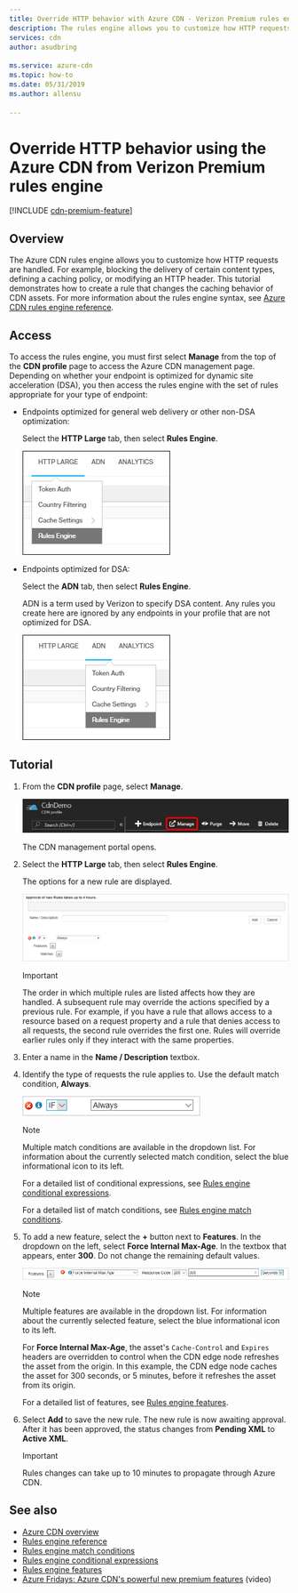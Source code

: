 ```yaml
---
title: Override HTTP behavior with Azure CDN - Verizon Premium rules engine
description: The rules engine allows you to customize how HTTP requests are handled by Azure CDN from Verizon Premium, such as blocking the delivery of certain types of content, define a caching policy, and modify HTTP headers.
services: cdn
author: asudbring

ms.service: azure-cdn
ms.topic: how-to
ms.date: 05/31/2019
ms.author: allensu

---
```


# Override HTTP behavior using the Azure CDN from Verizon Premium rules engine

[!INCLUDE [cdn-premium-feature](../../includes/cdn-premium-feature.md)]

## Overview

The Azure CDN rules engine allows you to customize how HTTP requests are handled. For example, blocking the delivery of certain content types, defining a caching policy, or modifying an HTTP header. This tutorial demonstrates how to create a rule that changes the caching behavior of CDN assets. For more information about the rules engine syntax, see [Azure CDN rules engine reference](cdn-verizon-premium-rules-engine-reference.md).

## Access

To access the rules engine, you must first select **Manage** from the top of the **CDN profile** page to access the Azure CDN management page. Depending on whether your endpoint is optimized for dynamic site acceleration (DSA), you then access the rules engine with the set of rules appropriate for your type of endpoint:

- Endpoints optimized for general web delivery or other non-DSA optimization:
    
    Select the **HTTP Large** tab, then select **Rules Engine**.

    ![Rules engine for HTTP](./media/cdn-rules-engine/cdn-http-rules-engine.png)

- Endpoints optimized for DSA:
    
    Select the **ADN** tab, then select **Rules Engine**.
    
    ADN is a term used by Verizon to specify DSA content. Any rules you create here are ignored by any endpoints in your profile that are not optimized for DSA.

    ![Rules engine for DSA](./media/cdn-rules-engine/cdn-dsa-rules-engine.png)

## Tutorial

1. From the **CDN profile** page, select **Manage**.
   
    ![CDN profile Manage button](./media/cdn-rules-engine/cdn-manage-btn.png)
   
    The CDN management portal opens.

2. Select the **HTTP Large** tab, then select **Rules Engine**.
   
    The options for a new rule are displayed.
   
    ![CDN new rule options](./media/cdn-rules-engine/cdn-new-rule.png)
   
   > [!IMPORTANT]
   > The order in which multiple rules are listed affects how they are handled. A subsequent rule may override the actions specified by a previous rule. For example, if you have a rule that allows access to a resource based on a request property and a rule that denies access to all requests, the second rule overrides the first one. Rules will override earlier rules only if they interact with the same properties.
   >

3. Enter a name in the **Name / Description** textbox.

4. Identify the type of requests the rule applies to. Use the default match condition, **Always**.
   
   ![CDN rule match condition](./media/cdn-rules-engine/cdn-request-type.png)
   
   > [!NOTE]
   > Multiple match conditions are available in the dropdown list. For information about the currently selected match condition, select the blue informational icon to its left.
   >
   >  For a detailed list of conditional expressions, see [Rules engine conditional expressions](cdn-verizon-premium-rules-engine-reference-match-conditions.md).
   >  
   > For a detailed list of match conditions, see [Rules engine match conditions](cdn-verizon-premium-rules-engine-reference-match-conditions.md).
   >
   >

5. To add a new feature, select the **+** button next to **Features**.  In the dropdown on the left, select **Force Internal Max-Age**.  In the textbox that appears, enter **300**. Do not change the remaining default values.
   
   ![CDN rule feature](./media/cdn-rules-engine/cdn-new-feature.png)
   
   > [!NOTE]
   > Multiple features are available in the dropdown list. For information about the currently selected feature, select the blue informational icon to its left.
   >
   > For **Force Internal Max-Age**, the asset's `Cache-Control` and `Expires` headers are overridden to control when the CDN edge node refreshes the asset from the origin. In this example, the CDN edge node caches the asset for 300 seconds, or 5 minutes, before it refreshes the asset from its origin.
   >
   > For a detailed list of features, see [Rules engine features](cdn-verizon-premium-rules-engine-reference-features.md).
   >
   >

6. Select **Add** to save the new rule.  The new rule is now awaiting approval. After it has been approved, the status changes from **Pending XML** to **Active XML**.
   
   > [!IMPORTANT]
   > Rules changes can take up to 10 minutes to propagate through Azure CDN.
   >
   >

## See also

- [Azure CDN overview](cdn-overview.md)
- [Rules engine reference](cdn-verizon-premium-rules-engine-reference.md)
- [Rules engine match conditions](cdn-verizon-premium-rules-engine-reference-match-conditions.md)
- [Rules engine conditional expressions](cdn-verizon-premium-rules-engine-reference-conditional-expressions.md)
- [Rules engine features](cdn-verizon-premium-rules-engine-reference-features.md)
- [Azure Fridays: Azure CDN's powerful new premium features](https://azure.microsoft.com/documentation/videos/azure-cdns-powerful-new-premium-features/) (video)